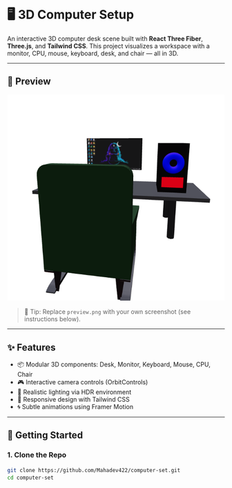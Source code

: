 # 🖥️ 3D Computer Setup

An interactive 3D computer desk scene built with **React Three Fiber**, **Three.js**, and **Tailwind CSS**. This project visualizes a workspace with a monitor, CPU, mouse, keyboard, desk, and chair — all in 3D.

---

## 🔮 Preview

![Preview of 3D Computer Setup](./public/preview.png)

> 📝 Tip: Replace `preview.png` with your own screenshot (see instructions below).

---

## ✨ Features

- 📦 Modular 3D components: Desk, Monitor, Keyboard, Mouse, CPU, Chair
- 🎮 Interactive camera controls (OrbitControls)
- 🌇 Realistic lighting via HDR environment
- 📱 Responsive design with Tailwind CSS
- 🌀 Subtle animations using Framer Motion

---

## 🚀 Getting Started

### 1. Clone the Repo

```bash
git clone https://github.com/Mahadev422/computer-set.git
cd computer-set
